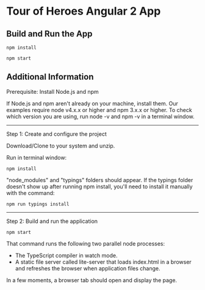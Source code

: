 # Tour of Heroes Angular 2 App 

## Build and Run the App

```
npm install
```
```
npm start
```


## Additional Information

Prerequisite: Install Node.js and npm

If Node.js and npm aren't already on your machine, install them. Our examples require node v4.x.x or higher and npm 3.x.x or higher. To check which version you are using, run node -v and npm -v in a terminal window.

-------------------------------------------------

Step 1: Create and configure the project

Download/Clone to your system and unzip.

Run in terminal window:
```
npm install
```
"node_modules" and "typings" folders should appear. If the typings folder doesn't show up after running npm install, you'll need to install it manually with the command:
```
npm run typings install
```
-------------------------------------------------

Step 2: Build and run the application
```
npm start
```
That command runs the following two parallel node processes:

  + The TypeScript compiler in watch mode.
  + A static file server called lite-server that loads index.html in a browser and refreshes the browser when application files change.

In a few moments, a browser tab should open and display the page.

